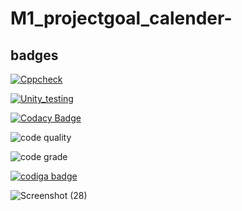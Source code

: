 # M1_projectgoal_calender-


## badges

[![Cppcheck](https://github.com/Prasad784/M1_projectgoal_calender1/actions/workflows/Ccpp.yml/badge.svg)](https://github.com/Prasad784/M1_projectgoal_calender1/actions/workflows/Ccpp.yml)


[![Unity_testing](https://github.com/Prasad784/M1_projectgoal_calender1/actions/workflows/Unity.yml/badge.svg)](https://github.com/Prasad784/M1_projectgoal_calender1/actions/workflows/Unity.yml)



[![Codacy Badge](https://app.codacy.com/project/badge/Grade/3b0fb430e73c4220911617a80dccc490)](https://www.codacy.com/gh/Prasad784/M1_projectgoal_calender-/dashboard?utm_source=github.com&amp;utm_medium=referral&amp;utm_content=Prasad784/M1_projectgoal_calender-&amp;utm_campaign=Badge_Grade)


![code quality](https://api.codiga.io/project/31122/score/svg)

![code grade](https://api.codiga.io/project/31122/status/svg)

<a href="https://app.codiga.io/public/user/github/Prasad784">
   <img src="https://api.codiga.io/public/badge/user/github/Prasad784?style=light" alt="codiga badge" />
</a>


![Screenshot (28)](https://user-images.githubusercontent.com/63154168/153585947-c93cccde-2d41-4169-92d6-0e05182ed038.png)
